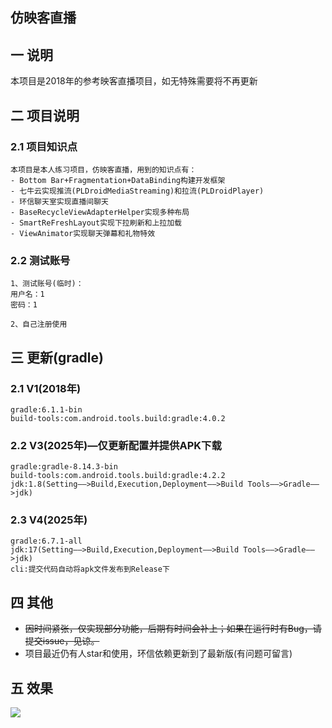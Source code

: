 ## 仿映客直播

## 一 说明

本项目是2018年的参考映客直播项目，如无特殊需要将不再更新

## 二 项目说明

### 2.1 项目知识点

```
本项目是本人练习项目，仿映客直播，用到的知识点有：  
- Bottom Bar+Fragmentation+DataBinding构建开发框架 
- 七牛云实现推流(PLDroidMediaStreaming)和拉流(PLDroidPlayer) 
- 环信聊天室实现直播间聊天
- BaseRecycleViewAdapterHelper实现多种布局
- SmartReFreshLayout实现下拉刷新和上拉加载
- ViewAnimator实现聊天弹幕和礼物特效
```

### 2.2 测试账号

```
1、测试账号(临时)：
用户名：1
密码：1

2、自己注册使用
```

## 三 更新(gradle)

### 2.1 V1(2018年)

```
gradle:6.1.1-bin
build-tools:com.android.tools.build:gradle:4.0.2
```

### 2.2 V3(2025年)—仅更新配置并提供APK下载

```
gradle:gradle-8.14.3-bin
build-tools:com.android.tools.build:gradle:4.2.2
jdk:1.8(Setting——>Build,Execution,Deployment——>Build Tools——>Gradle——>jdk)
```

### 2.3 V4(2025年)

```
gradle:6.7.1-all
jdk:17(Setting——>Build,Execution,Deployment——>Build Tools——>Gradle——>jdk)
cli:提交代码自动将apk文件发布到Release下
```

## 四 其他

* ~~因时间紧张，仅实现部分功能，后期有时间会补上；如果在运行时有Bug，请提交issue，见谅。~~
* 项目最近仍有人star和使用，环信依赖更新到了最新版(有问题可留言)

## 五 效果 

![](https://fastly.jsdelivr.net/gh/PGzxc/Live@master/gif/live.gif)
